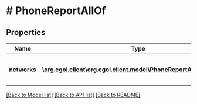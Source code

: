 # # PhoneReportAllOf

## Properties

Name | Type | Description | Notes
------------ | ------------- | ------------- | -------------
**networks** | [**\org.egoi.client\org.egoi.client.model\PhoneReportAllOfNetworks[]**](PhoneReportAllOfNetworks.md) | Stats of the campaign for each network | [optional] 

[[Back to Model list]](../../README.md#documentation-for-models) [[Back to API list]](../../README.md#documentation-for-api-endpoints) [[Back to README]](../../README.md)


